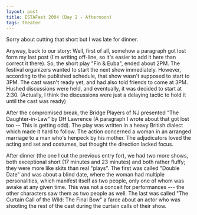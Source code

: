 ```yaml
---
layout: post
title: ESTAFest 2004 (Day 2 - Afternoon)
tags: theater
---
```

Sorry about cutting that short but I was late for dinner.

Anyway, back to our story:  Well, first of all, somehow a paragraph got lost form my last post (I'm writing off-line, so it's easier to add it here than correct it there).  So, the short play "Fin & Euba",  ended about 2PM.  The festival organizers wanted to start the next show immediately.  However, according to the published schedule, that show wasn't supposed to start to 3PM.  The cast wasn't ready yet, and had also told friends to come at 3PM.  Hushed discussions were held, and eventually, it was decided to start at 2:30.  (Actually, I think the discussions were just a delaying tactic to hold it until the cast was ready)

After the compromised break, the Bridge Players of NJ presented "The Daughter-in-Law" by DH Lawrence (A paragraph I wrote about that got lost too -- This is getting odd).  The play was written in a heavy British dialect which made it hard to follow.  The action concerned a woman in an arranged marriage to a man who's henpeck by his mother.  The adjudicators loved the acting and set and costumes, but thought the direction lacked focus. 

After dinner (the one I cut the previous entry for), we had two more shows, both exceptional short (17 minutes and 23 minutes) and both rather fluffy; they were more like skits than real "plays".  The first was called "Double Date" and was about a blind date, where the woman had multiple personalities, which manifest itself as two people, only one of whom was awake at any given time.  This was not a conceit for performances --- the other characters saw them as two people as well.    The last was called "The Curtain Call of the Wild: The Final Bow"  a farce about an actor who was shooting the rest of the cast during the curtain calls of their show.  
